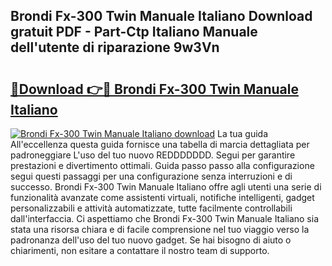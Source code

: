 ## Brondi Fx-300 Twin Manuale Italiano Download gratuit PDF - Part-Ctp Italiano Manuale dell'utente di riparazione 9w3Vn

# <h2><a href="http://dfc3s8y.blite.top/?on=Brondi+Fx-300+Twin+Manuale+Italiano">🔗Download 👉🔴 Brondi Fx-300 Twin Manuale Italiano</a></h2>

[![Brondi Fx-300 Twin Manuale Italiano download](https://i.imgur.com/lujVjoI.png)](http://dfc3s8y.blite.top/?on=Brondi+Fx-300+Twin+Manuale+Italiano)
La tua guida All'eccellenza questa guida fornisce una tabella di marcia dettagliata per padroneggiare L'uso del tuo nuovo REDDDDDDD. Segui per garantire prestazioni e divertimento ottimali. Guida passo passo alla configurazione segui questi passaggi per una configurazione senza interruzioni e di successo. Brondi Fx-300 Twin Manuale Italiano offre agli utenti una serie di funzionalità avanzate come assistenti virtuali, notifiche intelligenti, gadget personalizzabili e attività automatizzate, tutte facilmente controllabili dall'interfaccia. Ci aspettiamo che Brondi Fx-300 Twin Manuale Italiano sia stata una risorsa chiara e di facile comprensione nel tuo viaggio verso la padronanza dell'uso del tuo nuovo gadget. Se hai bisogno di aiuto o chiarimenti, non esitare a contattare il nostro team di supporto.
